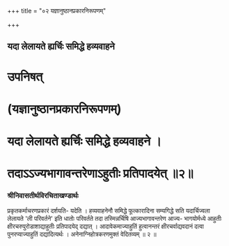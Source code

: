 +++
title = "०२ यज्ञानुष्ठानप्रकारनिरूपणम्"

+++


## यदा लेलायते ह्यर्चिः समिद्धे हव्यवाहने

# उपनिषत्

# (यज्ञानुष्ठानप्रकारनिरूपणम्)

# यदा लेलायते ह्यर्चिः समिद्धे हव्यवाहने ।

# तदाऽऽज्यभागावन्तरेणाऽहुतीः प्रतिपादयेत् ॥२॥

### **श्रीनिवासतीर्थविरचिताखण्डार्थः**

प्रकृतकर्माचरणप्रकारं दर्शयति- यदेति । हव्यवाहनेनौ समिद्धे फूत्कारादिना सम्यगिद्धे सति यदार्चिज्वला लेलायते 'ली परिवर्तने' इति धातोः परिवर्तते तदा तस्मिन्नर्चिषि आज्यभागावन्तरेण आज्य- भागयोर्मध्ये आहुतीः क्षीरचरुपुरोडाशाद्याहुतीः प्रतिपादयेद् दद्यात् । आदावेकमाज्याहुतिं हुत्वानन्तरं क्षीरचर्वाद्यवदानं दत्वा पुनरप्याज्याहुतिं दद्यादित्यर्थः । अनेनाग्निहोत्रकरणमुक्तं वेदितव्यम् ॥ २ ॥

